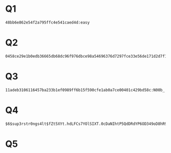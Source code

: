 # Q1
  
    48bb6e862e54f2a795ffc4e541caed4d:easy
  
# Q2

    0458ce29e1b0edb36665db68dc96f976dbce98a54696376d7297fce33e56de171d2d7f1ceaa9cbc74dd948c6d13a80dc0d2239ab5abe5f74e4506c9683f13fa7:michael1997
  
# Q3

    11adeb3106116457ba233b1ef0989ff6b15f590cfe1ab0a7ce00401c429bd58c:N00b_
    
# Q4
    
    $6$sup3rstr0ngs4lt$fZt5XYt.hdLFCs7YOlSIXT.0cDaNIhtP5QdDRdYP6OD349oD8hR9mEYueBRxaSAEHtAJ85wYYNyEELJkb0QSW1:batman1234
    
# Q5

    
    
    
